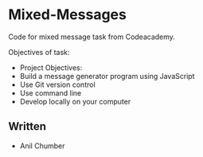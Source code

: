 # Mixed-Messages

Code for mixed message task from Codeacademy. 

Objectives of task:
+ Project Objectives:
+ Build a message generator program using JavaScript
+ Use Git version control
+ Use command line
+ Develop locally on your computer

## Written

+ Anil Chumber

